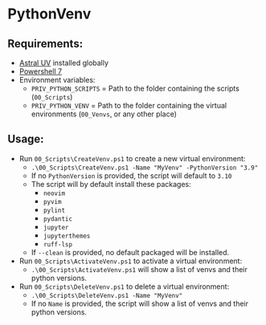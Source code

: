 # PythonVenv

## Requirements:

- [Astral UV](https://docs.astral.sh/uv/) installed globally
- [Powershell 7](https://github.com/PowerShell/powershell/releases)
- Environment variables:
    - `PRIV_PYTHON_SCRIPTS` = Path to the folder containing the scripts (`00_Scripts`)
    - `PRIV_PYTHON_VENV` = Path to the folder containing the virtual environments (`00_Venvs`, or any other place)

## Usage:

- Run `00_Scripts\CreateVenv.ps1` to create a new virtual environment:
    - `.\00_Scripts\CreateVenv.ps1 -Name "MyVenv" -PythonVersion "3.9"`
    - If no `PythonVersion` is provided, the script will default to `3.10`
    - The script will by default install these packages:
        - `neovim`
        - `pyvim`
        - `pylint`
        - `pydantic`
        - `jupyter`
        - `jupyterthemes`
        - `ruff-lsp`
    - If `--clean` is provided, no default packaged will be installed.
- Run `00_Scripts\ActivateVenv.ps1` to activate a virtual environment:
    - `.\00_Scripts\ActivateVenv.ps1` will show a list of venvs and their python versions.
- Run `00_Scripts\DeleteVenv.ps1` to delete a virtual environment:
    - `.\00_Scripts\DeleteVenv.ps1 -Name "MyVenv"`
    - If no `Name` is provided, the script will show a list of venvs and their python versions.
